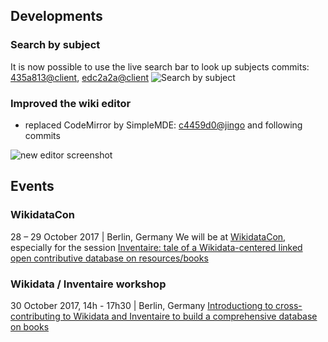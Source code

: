 <!-- LANG:EN, title="October 2017"-->
 
## Developments 
### Search by subject
It is now possible to use the live search bar to look up subjects
commits: [435a813@client](https://github.com/inventaire/inventaire-client/commit/435a813), [edc2a2a@client](https://github.com/inventaire/inventaire-client/commit/edc2a2a)
![Search by subject](https://user-images.githubusercontent.com/1596934/31637038-301ed040-b2cd-11e7-9773-83a38a2c072d.png)

### Improved the wiki editor
- replaced CodeMirror by SimpleMDE: [c4459d0@jingo](https://github.com/inventaire/jingo/commit/c4459d0) and following commits

![new editor screenshot](https://pbs.twimg.com/media/DLcfbHcXcAEzYF_.jpg:large)

## Events
### WikidataCon
28 – 29 October 2017 | Berlin, Germany
We will be at [WikidataCon](https://www.wikidata.org/wiki/Wikidata:WikidataCon_2017), especially for the session [Inventaire: tale of a Wikidata-centered linked open contributive database on resources/books](https://www.wikidata.org/wiki/Wikidata:WikidataCon_2017/Submissions/Inventaire:_tale_of_a_Wikidata-centered_linked_open_contributive_database_on_resources/books)

### Wikidata / Inventaire workshop
30 October 2017, 14h - 17h30 | Berlin, Germany
[Introductiong to cross-contributing to Wikidata and Inventaire to build a comprehensive database on books](https://www.wikidata.org/wiki/Wikidata:WikidataCon_2017/Submissions/Introductiong_to_cross-contributing_to_Wikidata_and_Inventaire_to_build_a_comprehensive_database_on_books)